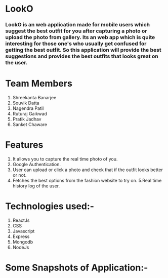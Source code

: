 # LookO
### LookO is an web application made for mobile users which suggest the best outfit for you after capturing a photo or upload the photo from gallery. Its an web app which is quite interesting for those one's who usually get confused for getting the best outfit. So this application will provide the best suggestions and provides the best outfits that looks great on the user. 


# Team Members
1. Shreekanta Banarjee
2. Souvik Datta
3. Nagendra Patil
4. Ruturaj Gaikwad
5. Pratik Jadhav
6. Sanket Chaware

# Features
1. It allows you to capture the real time photo of you.
2. Google Authentication.
3. User can upload or click a photo and check that if the outfit looks better or not.
4. Fetches the best options from the fashion website to try on.
5.Real time history log of the user.

# Technologies used:-
1. ReactJs
2. CSS
3. Javascript
4. Express
5. Mongodb
6. NodeJs


# Some Snapshots of Application:-



